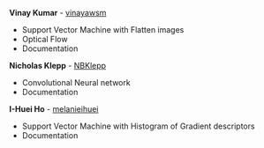 **Vinay Kumar** - [vinayawsm](https://github.com/vinayawsm)

- Support Vector Machine with Flatten images
- Optical Flow
- Documentation

**Nicholas Klepp** - [NBKlepp](https://github.com/NBKlepp)

- Convolutional Neural network
- Documentation


**I-Huei Ho** - [melanieihuei](https://github.com/melanieihuei)

- Support Vector Machine with Histogram of Gradient descriptors
- Documentation
